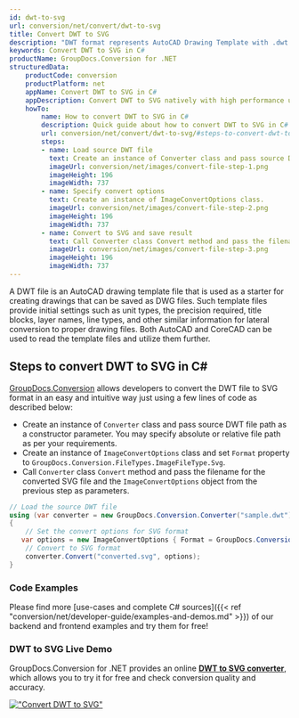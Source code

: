 ```yaml
---
id: dwt-to-svg
url: conversion/net/convert/dwt-to-svg
title: Convert DWT to SVG
description: "DWT format represents AutoCAD Drawing Template with .dwt extension. Learn how to convert DWT to SVG file programmatically in C# language using GroupDocs.Conversion for .NET library."
keywords: Convert DWT to SVG in C#
productName: GroupDocs.Conversion for .NET
structuredData:
    productCode: conversion
    productPlatform: net
    appName: Convert DWT to SVG in C#
    appDescription: Convert DWT to SVG natively with high performance using C# language and server side GroupDocs.Conversion for .NET APIs, without the use of any software like Microsoft or Open Office.
    howTo:
        name: How to convert DWT to SVG in C# 
        description: Quick guide about how to convert DWT to SVG in C# with high performance and accuracy.
        url: conversion/net/convert/dwt-to-svg/#steps-to-convert-dwt-to-svg-in-c
        steps:
        - name: Load source DWT file 
          text: Create an instance of Converter class and pass source DWT file path as a constructor parameter. You may specify absolute or relative file path as per your requirements. 
          imageUrl: conversion/net/images/convert-file-step-1.png
          imageHeight: 196
          imageWidth: 737
        - name: Specify convert options 
          text: Create an instance of ImageConvertOptions class.
          imageUrl: conversion/net/images/convert-file-step-2.png
          imageHeight: 196
          imageWidth: 737
        - name: Convert to SVG and save result 
          text: Call Converter class Convert method and pass the filename for the converted HTML file and the ImageConvertOptions object from the previous step as parameters.
          imageUrl: conversion/net/images/convert-file-step-3.png
          imageHeight: 196
          imageWidth: 737
---
```


A DWT file is an AutoCAD drawing template file that is used as a starter for creating drawings that can be saved as DWG files. Such template files provide initial settings such as unit types, the precision required, title blocks, layer names, line types, and other similar information for lateral conversion to proper drawing files. Both AutoCAD and CoreCAD can be used to read the template files and utilize them further.

## Steps to convert DWT to SVG in C#

[GroupDocs.Conversion](https://products.groupdocs.com/conversion/net) allows developers to convert the DWT file to SVG format in an easy and intuitive way just using a few lines of code as described below:

* Create an instance of `Converter` class and pass source DWT file path as a constructor parameter. You may specify absolute or relative file path as per your requirements. 
* Create an instance of `ImageConvertOptions` class and set `Format` property to `GroupDocs.Conversion.FileTypes.ImageFileType.Svg`.
* Call `Converter` class `Convert` method and pass the filename for the converted SVG file and the `ImageConvertOptions` object from the previous step as parameters.

```csharp
// Load the source DWT file
using (var converter = new GroupDocs.Conversion.Converter("sample.dwt"))
{
    // Set the convert options for SVG format
   var options = new ImageConvertOptions { Format = GroupDocs.Conversion.FileTypes.ImageFileType.Svg };
    // Convert to SVG format
    converter.Convert("converted.svg", options);
}
```

### Code Examples

Please find more [use-cases and complete C# sources]({{< ref "conversion/net/developer-guide/examples-and-demos.md" >}}) of our backend and frontend examples and try them for free!

### DWT to SVG Live Demo

GroupDocs.Conversion for .NET provides an online [**DWT to SVG converter**](https://products.groupdocs.app/conversion/dwt-to-svg), which allows you to try it for free and check conversion quality and accuracy.

[!["Convert DWT to SVG"](conversion/net/images/convert-to-svg/convert-dwt-to-svg.png)](https://products.groupdocs.app/conversion/dwt-to-svg)